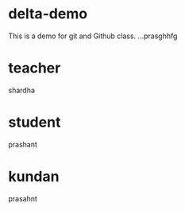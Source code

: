 # delta-demo
This is a demo for git and Github class.
...prasghhfg
 # teacher
 shardha  
 # student 
 prashant  
 # kundan 
 prasahnt
 